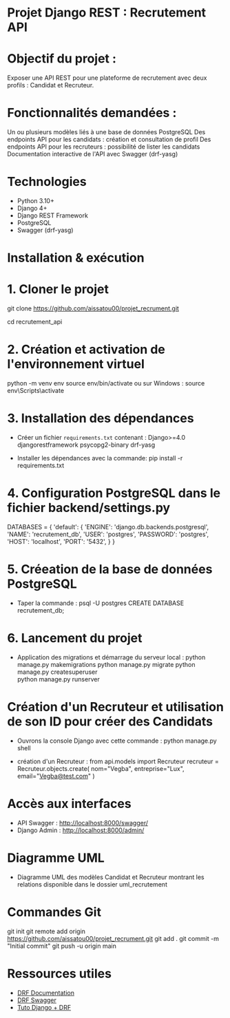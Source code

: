 # Projet Django REST : Recrutement API 

# Objectif du projet :
Exposer une API REST pour une plateforme de recrutement avec deux profils : Candidat et Recruteur.


# Fonctionnalités demandées :
Un ou plusieurs modèles liés à une base de données PostgreSQL
Des endpoints API pour les candidats : création et consultation de profil
Des endpoints API pour les recruteurs : possibilité de lister les candidats
Documentation interactive de l'API avec Swagger (drf-yasg)



#  Technologies
- Python 3.10+
- Django 4+
- Django REST Framework
- PostgreSQL
- Swagger (drf-yasg)


#  Installation & exécution

# 1. Cloner le projet
git clone  https://github.com/aissatou00/projet_recrument.git

cd recrutement_api

# 2. Création et activation de l'environnement virtuel
python -m venv env
source env/bin/activate  ou sur Windows :  source env\Scripts\activate

# 3. Installation des dépendances
- Créer un fichier `requirements.txt` contenant :
Django>=4.0
djangorestframework
psycopg2-binary
drf-yasg

- Installer les dépendances avec la commande:
pip install -r requirements.txt


# 4. Configuration PostgreSQL dans le fichier backend/settings.py
DATABASES = {
    'default': {
        'ENGINE': 'django.db.backends.postgresql',
        'NAME': 'recrutement_db',
        'USER': 'postgres',
        'PASSWORD': 'postgres',
        'HOST': 'localhost',
        'PORT': '5432',
    }
}


# 5. Créeation de la base de données PostgreSQL
- Taper la commande :
psql -U postgres
CREATE DATABASE recrutement_db;


# 6. Lancement du projet 
- Application des migrations et démarrage du serveur local :
python manage.py makemigrations
python manage.py migrate
python manage.py createsuperuser  
python manage.py runserver


# Création d'un Recruteur et utilisation de son ID pour créer des Candidats

- Ouvrons la console Django avec cette commande :
python manage.py shell

-  création d'un Recruteur :
from api.models import Recruteur
recruteur = Recruteur.objects.create(
    nom="Vegba", 
    entreprise="Lux",
    email="Vegba@test.com"
)


# Accès aux interfaces
- API Swagger : [http://localhost:8000/swagger/](http://localhost:8000/swagger/)
- Django Admin : [http://localhost:8000/admin/](http://localhost:8000/admin/)



# Diagramme UML
- Diagramme UML des modèles Candidat et Recruteur montrant les relations
disponible dans le dossier uml_recrutement


# Commandes Git
git init
git remote add origin https://github.com/aissatou00/projet_recrument.git
git add .
git commit -m "Initial commit"
git push -u origin main



#  Ressources utiles
- [DRF Documentation](https://www.django-rest-framework.org/)
- [DRF Swagger](https://www.django-rest-framework.org/topics/documenting-your-api/)
- [Tuto Django + DRF](https://www.youtube.com/watch?v=JC6gHKeegk4)



